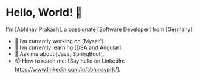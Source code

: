 # Hello, World! 👋

I'm [Abhinav Prakash], a passionate [Software Developer] from [Germany].

- 🔭 I’m currently working on [Myself].
- 🌱 I’m currently learning [DSA and Angular].
- 💬 Ask me about [Java, SpringBoot].
- 📫 How to reach me: [Say hello on LinkedIn: https://www.linkedin.com/in/abhinavprk/].
